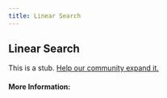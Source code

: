 ```yaml
---
title: Linear Search
---
```


## Linear Search

This is a stub. [Help our community expand it.](https://github.com/freeCodeCamp/guide-articles/tree/master/articles/Computer-Science/Search-Algorithms/Linear-Search/index.md)

<!-- The article goes here, in GitHub-flavored Markdown. Feel free to add YouTube videos, images, and CodePen/JSBin embeds  -->

#### More Information:
<!-- Please add any articles you think might be helpful to read before writing the article -->


